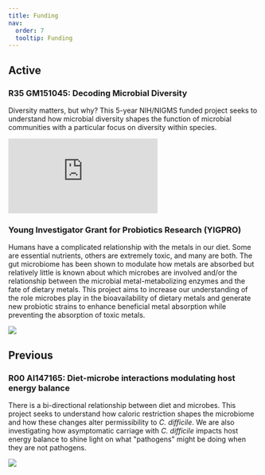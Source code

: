 ```yaml
---
title: Funding
nav:
  order: 7
  tooltip: Funding
---
```


## Active

### R35 GM151045: Decoding Microbial Diversity

Diversity matters, but why? This 5-year NIH/NIGMS funded project seeks to understand how microbial diversity shapes the function of microbial communities with a particular focus on diversity within species.

![](https://www.newswise.com/legacy/image.php?image=/images/institutions/logos/NIH-NIGMS-logo-Full-Color.jpg&width=500&height=100)

### Young Investigator Grant for Probiotics Research (YIGPRO) 

Humans have a complicated relationship with the metals in our diet. Some are essential nutrients, others are extremely toxic, and many are both. The gut microbiome has been shown to modulate how metals are absorbed but relatively little is known about which microbes are involved and/or the relationship between the microbial metal-metabolizing enzymes and the fate of dietary metals. This project aims to increase our understanding of the role microbes play in the bioavailability of dietary metals and generate new probiotic strains to enhance beneficial metal absorption while preventing the absorption of toxic metals.

![](https://probioticsresearch.com/wp-content/themes/ProbioticsResearch.com/img/logo.gif)

## Previous

### R00 AI147165: Diet-microbe interactions modulating host energy balance

There is a bi-directional relationship between diet and microbes. This project seeks to understand how caloric restriction shapes the microbiome and how these changes alter permissibility to *C. difficile*. We are also investigating how asymptomatic carriage with *C. difficile* impacts host energy balance to shine light on what "pathogens" might be doing when they are not pathogens.

![](https://www.niaid.nih.gov/themes/custom/niaid-drupal-theme/patternlab/src/images/global/niaid/logo-niaid.svg)
